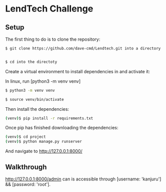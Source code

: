 

# LendTech Challenge


## Setup


The first thing to do is to clone the repository:
```sh
$ git clone https://github.com/dave-cmd/Lendtech.git into a directory


$ cd into the directoty
```

Create a virtual environment to install dependencies in and activate it: 


In linux, run [python3 -m venv venv]

```sh
$ python3 -m venv venv

$ source venv/bin/activate
```

Then install the dependencies:
```sh
(venv)$ pip install -r requirements.txt
```

Once pip has finished downloading the dependencies:

```sh
(venv)$ cd project
(venv)$ python manage.py runserver
```

And navigate to http://127.0.0.1:8000/



## Walkthrough


http://127.0.0.1:8000/admin can is accessible through [username: 'kanjuru'] && [password: 'root'].

